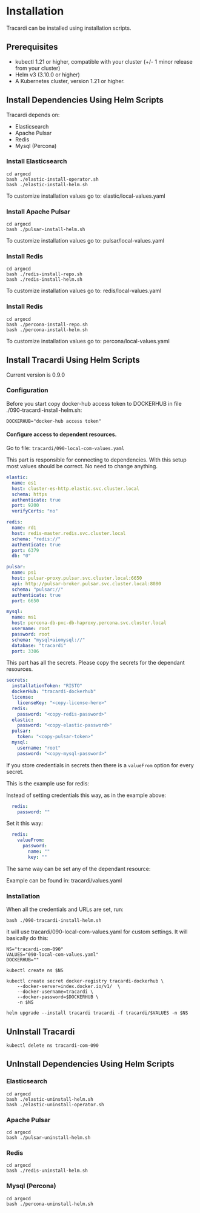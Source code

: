 # Installation

Tracardi can be installed using installation scripts.

## Prerequisites


* kubectl 1.21 or higher, compatible with your cluster (+/- 1 minor release from your cluster)
* Helm v3 (3.10.0 or higher)
* A Kubernetes cluster, version 1.21 or higher.


## Install Dependencies Using Helm Scripts

Tracardi depends on:

- Elasticsearch
- Apache Pulsar
- Redis
- Mysql (Percona)

### Install Elasticsearch

```
cd argocd
bash ./elastic-install-operator.sh
bash ./elastic-install-helm.sh
```

To customize installation values go to: elastic/local-values.yaml

### Install Apache Pulsar

```
cd argocd
bash ./pulsar-install-helm.sh
```

To customize installation values go to: pulsar/local-values.yaml

### Install Redis

```
cd argocd
bash ./redis-install-repo.sh
bash ./redis-install-helm.sh
```

To customize installation values go to: redis/local-values.yaml


### Install Redis

```
cd argocd
bash ./percona-install-repo.sh
bash ./percona-install-helm.sh
```

To customize installation values go to: percona/local-values.yaml


## Install Tracardi Using Helm Scripts

Current version is 0.9.0

### Configuration

Before you start copy docker-hub access token to DOCKERHUB in file ./090-tracardi-install-helm.sh:

```
DOCKERHUB="docker-hub access token"
```


#### Configure access to dependent resources.

Go to file: `tracardi/090-local-com-values.yaml`

This part is responsible for connecting to dependencies. With this setup most values should be correct. No need to change anything.

```yaml
elastic:
  name: es1
  host: cluster-es-http.elastic.svc.cluster.local
  schema: https
  authenticate: true
  port: 9200
  verifyCerts: "no"

redis:
  name: rd1
  host: redis-master.redis.svc.cluster.local
  schema: "redis://"
  authenticate: true
  port: 6379
  db: "0"

pulsar:
  name: ps1
  host: pulsar-proxy.pulsar.svc.cluster.local:6650
  api: http://pulsar-broker.pulsar.svc.cluster.local:8080
  schema: "pulsar://"
  authenticate: true
  port: 6650

mysql:
  name: ms1
  host: percona-db-pxc-db-haproxy.percona.svc.cluster.local
  username: root
  password: root
  schema: "mysql+aiomysql://"
  database: "tracardi"
  port: 3306
```

This part has all the secrets. Please copy the secrets for the dependant resources.

```yaml
secrets:
  installationToken: "RISTO"
  dockerHub: "tracardi-dockerhub"
  license:
    licenseKey: "<copy-license-here>"
  redis:
    password: "<copy-redis-password>"
  elastic:
    password: "<copy-elastic-password>"
  pulsar:
    token: "<copy-pulsar-token>"
  mysql:
    username: "root"
    password: "<copy-mysql-password>"
```

If you store credentials in secrets then there is a `valueFrom` option for every secret.

This is the example use for redis:

Instead of setting credentials this way, as in the example above:

```yaml
  redis:
    password: ""
```

Set it this way:

```yaml
  redis:
    valueFrom:
      password:
        name: ""
        key: ""
```

The same way can be set any of the dependant resource:

Example can be found in: tracardi/values.yaml

### Installation

When all the credentials and URLs are set, run:

```
bash ./090-tracardi-install-helm.sh
```

it will use tracardi/090-local-com-values.yaml for custom settings. It will basically do this:

```
NS="tracardi-com-090"
VALUES="090-local-com-values.yaml"
DOCKERHUB=""

kubectl create ns $NS

kubectl create secret docker-registry tracardi-dockerhub \
    --docker-server=index.docker.io/v1/  \
    --docker-username=tracardi \
    --docker-password=$DOCKERHUB \
    -n $NS

helm upgrade --install tracardi tracardi -f tracardi/$VALUES -n $NS
```

## UnInstall Tracardi

```
kubectl delete ns tracardi-com-090
```

## UnInstall Dependencies Using Helm Scripts

### Elasticsearch

```
cd argocd
bash ./elastic-uninstall-helm.sh
bash ./elastic-uninstall-operator.sh
```

### Apache Pulsar

```
cd argocd
bash ./pulsar-uninstall-helm.sh
```

### Redis

```
cd argocd
bash ./redis-uninstall-helm.sh
```

### Mysql (Percona)

```
cd argocd
bash ./percona-uninstall-helm.sh
```